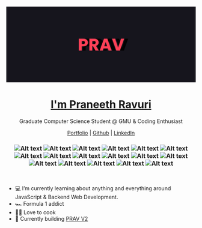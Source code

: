 <p align="center">
  <a href="https://prav.dev/" target=_blank><img src="./banner.png" /></a>
</p>

<p align="center"> 
  <h1 align="center"><a href="https://prav.dev/" target=_blank>I'm Praneeth Ravuri</a></h1>
  <p align="center"> Graduate Computer Science Student @ GMU & Coding Enthusiast</p>
</p>

<p align="center">
  <a href="https://prav.dev/" target=_blank>Portfolio</a> | 
  <a href="https://github.com/praneethravuri" target=_blank>Github</a> |
  <a href="https://www.linkedin.com/in/praneeth-ravuri2500/" target=_blank>LinkedIn</a>
</p>

<h3 align="center">
<img alt="Alt text" src="https://img.shields.io/badge/Vue.js-4FC08D.svg?style=for-the-badge&logo=vuedotjs&logoColor=white"/>
<img alt="Alt text" src="https://img.shields.io/badge/Sass-CC6699.svg?style=for-the-badge&logo=Sass&logoColor=white"/>
<img alt="Alt text" src="https://img.shields.io/badge/JavaScript-F7DF1E.svg?style=for-the-badge&logo=JavaScript&logoColor=black"/>
<img alt="Alt text" src="https://img.shields.io/badge/Bootstrap-7952B3.svg?style=for-the-badge&logo=Bootstrap&logoColor=white"/>
<img alt="Alt text" src="https://img.shields.io/badge/Python-3776AB.svg?style=for-the-badge&logo=Python&logoColor=white"/>
<img alt="Alt text" src="https://img.shields.io/badge/MongoDB-47A248.svg?style=for-the-badge&logo=MongoDB&logoColor=white"/>
<img alt="Alt text" src="https://img.shields.io/badge/Express-000000.svg?style=for-the-badge&logo=Express&logoColor=white"/>
<img alt="Alt text" src="https://img.shields.io/badge/jQuery-0769AD.svg?style=for-the-badge&logo=jQuery&logoColor=white"/>
<img alt="Alt text" src="https://img.shields.io/badge/npm-CB3837.svg?style=for-the-badge&logo=npm&logoColor=white"/>
<img alt="Alt text" src="https://img.shields.io/badge/Node.js-339933.svg?style=for-the-badge&logo=nodedotjs&logoColor=white"/>
<img alt="Alt text" src="https://img.shields.io/badge/Jupyter-F37626.svg?style=for-the-badge&logo=Jupyter&logoColor=white"/>
<img alt="Alt text" src="https://img.shields.io/badge/C-A8B9CC.svg?style=for-the-badge&logo=C&logoColor=black"/>
<img alt="Alt text" src="https://img.shields.io/badge/HTML5-E34F26.svg?style=for-the-badge&logo=HTML5&logoColor=white"/>
<img alt="Alt text" src="https://img.shields.io/badge/JSON-000000.svg?style=for-the-badge&logo=JSON&logoColor=white"/>
<img alt="Alt text" src="https://img.shields.io/badge/CSS3-1572B6.svg?style=for-the-badge&logo=CSS3&logoColor=white"/>
<img alt="Alt text" src="https://img.shields.io/badge/Flask-000000.svg?style=for-the-badge&logo=Flask&logoColor=white"/>
<img alt="Alt text" src="https://img.shields.io/badge/Selenium-43B02A.svg?style=for-the-badge&logo=Selenium&logoColor=white"/>
</h3>

<br />

- :computer: I’m currently learning about anything and everything around JavaScript & Backend Web Development.
- :racing_car: Formula 1 addict
- :man_cook: Love to cook
- :construction: Currently building [PRAV V2](https://github.com/praneethravuri/PRAV-V2)

